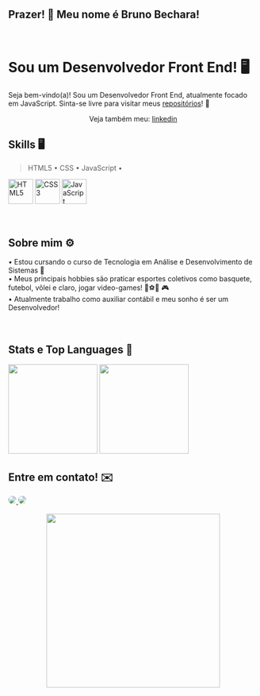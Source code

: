 ## Prazer! 👋 Meu nome é Bruno Bechara!
<br>

# Sou um Desenvolvedor Front End! 🖥️

Seja bem-vindo(a)! Sou um Desenvolvedor Front End, atualmente focado em JavaScript. Sinta-se livre para visitar meus [repositórios](https://github.com/BrunoBechara12?tab=repositories)! 🤙

<p align="center">
  Veja também meu: <a href="https://www.linkedin.com/in/bruno-de-sousa-bechara-474b11267/">linkedin</a>
</p>


## Skills 🖥️
> HTML5 • CSS • JavaScript • 
<div>
<img height= "50rem" alt="HTML5" src="https://user-images.githubusercontent.com/109265005/221436708-daab3b8f-0d98-4bda-8c5b-fdf1dfe399f5.svg" />
<img height= "50rem" alt="CSS3" src="https://user-images.githubusercontent.com/109265005/221436667-7649df5e-77ef-4843-8902-bc6588e1cacd.svg" />
<img height= "50rem" alt="JavaScript" src="https://user-images.githubusercontent.com/109265005/221436214-92d2f3aa-215c-4501-acab-23c3b6aff1cd.svg" />
</div>
<br><br>


## Sobre mim ⚙️
<div>
• Estou cursando o curso de Tecnologia em Análise e Desenvolvimento de Sistemas 👾 <br>
• Meus principais hobbies são praticar esportes coletivos como basquete, futebol, vôlei e claro, jogar video-games!  🏀⚽🏐 🎮<br>
• Atualmente trabalho como auxiliar contábil e meu sonho é ser um Desenvolvedor! <br>
</div>
<br><br>

## Stats e Top Languages 💾
 <img height="180em" src="https://github-readme-stats.vercel.app/api?username=BrunoBechara12&show_icons=true&theme=tokyonight&include_all_commits=true&count_private=true"/>
   <img height="180em" src="https://github-readme-stats.vercel.app/api/top-langs/?username=BrunoBechara12&layout=compact&langs_count=6&theme=tokyonight"/>

## Entre em contato! ✉️

<div align="center">
  <div align="left">
    <a href="https://www.linkedin.com/in/bruno-de-sousa-bechara-474b11267/" target="_blank">
      <img src="https://img.shields.io/badge/-LinkedIn-%230077B5?style=for-the-badge&logo=linkedin&logoColor=white" style="border-radius:50px;" target="_blank">
    </a>
    <a href = "mailto:brunosbechara@gmail.com">
      <img src="https://img.shields.io/badge/Gmail-D14836?style=for-the-badge&logo=gmail&logoColor=white" style="border-radius:50px" target="_blank">
    </a>
  </div>
  <br>
  <img height="350 rem" src="https://www.alura.com.br/artigos/assets/hello-world-em-varias-linguagens/imagem1.gif" />
</div>
